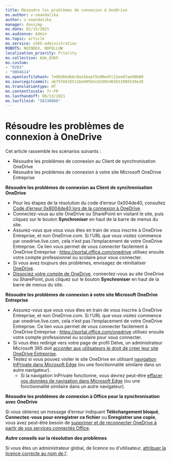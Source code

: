 ```yaml
---
title: Résoudre les problèmes de connexion à OneDrive
ms.author: v-smandalika
author: v-smandalika
manager: dansimp
ms.date: 02/15/2021
ms.audience: Admin
ms.topic: article
ms.service: o365-administration
ROBOTS: NOINDEX, NOFOLLOW
localization_priority: Priority
ms.collection: Adm_O365
ms.custom:
- "8283"
- "9004614"
ms.openlocfilehash: 7e08dbb4bbc0a1bbaef5e90e4fc21ee87ae90b80
ms.sourcegitcommit: ab75f66355116e995b3cb5505465b31989339e28
ms.translationtype: HT
ms.contentlocale: fr-FR
ms.lasthandoff: 08/13/2021
ms.locfileid: "58330860"
---
```

# <a name="troubleshoot-signing-in-to-onedrive"></a>Résoudre les problèmes de connexion à OneDrive

Cet article rassemble les scénarios suivants :

- Résoudre les problèmes de connexion au Client de synchronisation OneDrive
- Résoudre les problèmes de connexion à votre site Microsoft OneDrive Entreprise

**Résoudre les problèmes de connexion au Client de synchronisation OneDrive**

- Pour les étapes de la résolution du code d’erreur 0x004de40, consultez [Code d’erreur 0x8004de40 lors de la connexion à OneDrive](https://docs.microsoft.com/sharepoint/troubleshoot/administration/error-0x8004de40-in-onedrive).
- Connectez-vous au site OneDrive ou SharePoint en visitant le site, puis cliquez sur le bouton **Synchroniser** en haut de la barre de menus du site.
- Assurez-vous que vous vous êtes en train de vous inscrire à OneDrive Entreprise, et non OneDrive.com. Si l’URL que vous visitez commence par onedrive.live.com, cela n’est pas l’emplacement de votre OneDrive Entreprise. Ce lien vous permet de vous connecter facilement à OneDrive Entreprise : https://portal.office.com/onedrive utilisez ensuite votre compte professionnel ou scolaire pour vous connecter.
- Si vous avez toujours des problèmes, envisagez de réinitialiser [OneDrive](https://support.microsoft.com/office/reset-onedrive-34701e00-bf7b-42db-b960-84905399050c).
- [Dissociez votre compte de OneDrive](https://support.microsoft.com/office/how-to-remove-an-account-in-onedrive-72699268-9e64-45bd-b723-9a19f4512fd1), connectez-vous au site OneDrive ou SharePoint, puis cliquez sur le bouton **Synchroniser** en haut de la barre de menus du site.

**Résoudre les problèmes de connexion à votre site Microsoft OneDrive Entreprise**

- Assurez-vous que vous vous êtes en train de vous inscrire à OneDrive Entreprise, et non OneDrive.com. Si l’URL que vous visitez commence par onedrive.live.com, cela n’est pas l’emplacement de votre OneDrive Entreprise. Ce lien vous permet de vous connecter facilement à OneDrive Entreprise : https://portal.office.com/onedrive utilisez ensuite votre compte professionnel ou scolaire pour vous connecter.
- Si vous êtes redirigé vers votre page de profil Delve, un administrateur Microsoft 365 doit [accorder aux utilisateurs le droit de créer leur site OneDrive Entreprise](https://support.microsoft.com/office/you-re-redirected-to-your-delve-profile-page-after-you-click-onedrive-on-the-microsoft-365-app-launcher-2af26640-9ddf-46c3-8912-6af30efcc7b0).
- Testez si vous pouvez visiter le site OneDrive en utilisant [navigation InPrivate dans Microsoft Edge](https://support.microsoft.com/microsoft-edge/browse-inprivate-in-microsoft-edge-e6f47704-340c-7d4f-b00d-d0cf35aa1fcc) (ou une fonctionnalité similaire dans un autre navigateur).
    - Si la navigation InPrivate fonctionne, vous devrez peut-être [effacer vos données de navigation dans Microsoft Edge](https://support.microsoft.com/microsoft-edge/view-and-delete-browser-history-in-microsoft-edge-00cf7943-a9e1-975a-a33d-ac10ce454ca4) (ou une fonctionnalité similaire dans un autre navigateur).

**Résoudre les problèmes de connexion à Office pour la synchronisation avec OneDrive**

Si vous obtenez un message d’erreur indiquant **Téléchargement bloqué**, **Connectez-vous pour enregistrer ce fichier** ou **Enregistrer une copie**, vous avez peut-être besoin de [supprimer et de reconnecter OneDrive à partir de vos services connectés Office](https://support.microsoft.com/office/how-to-resolve-upload-blocked-sign-into-save-this-file-or-save-a-copy-error-messages-32c7340c-f5fb-4ca0-a829-65d8120f81f8).

**Autre conseils sur la résolution des problèmes**

Si vous êtes un administrateur global, de licence ou d'utilisateur, [attribuer la licence correcte au nom de l'](https://docs.microsoft.com/microsoft-365/admin/manage/assign-licenses-to-users).

